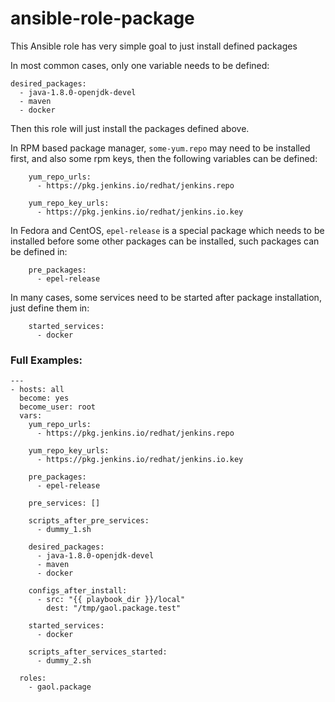 # ansible-role-package

This Ansible role has very simple goal to just install defined packages

In most common cases, only one variable needs to be defined:

    desired_packages:
      - java-1.8.0-openjdk-devel
      - maven
      - docker

Then this role will just install the packages defined above.

In RPM based package manager, `some-yum.repo` may need to be installed first, and also some rpm keys, then the following variables can be defined:

        yum_repo_urls:
          - https://pkg.jenkins.io/redhat/jenkins.repo
    
        yum_repo_key_urls:
          - https://pkg.jenkins.io/redhat/jenkins.io.key

In Fedora and CentOS, `epel-release` is a special package which needs to be installed before some other packages can be installed, such packages can be defined in:

        pre_packages:
          - epel-release

In many cases, some services need to be started after package installation, just define them in:

        started_services:
          - docker

### Full Examples:

    ---
    - hosts: all
      become: yes
      become_user: root
      vars:
        yum_repo_urls:
          - https://pkg.jenkins.io/redhat/jenkins.repo
    
        yum_repo_key_urls:
          - https://pkg.jenkins.io/redhat/jenkins.io.key
    
        pre_packages:
          - epel-release
    
        pre_services: []
    
        scripts_after_pre_services:
          - dummy_1.sh
    
        desired_packages:
          - java-1.8.0-openjdk-devel
          - maven
          - docker
    
        configs_after_install:
          - src: "{{ playbook_dir }}/local"
            dest: "/tmp/gaol.package.test"
    
        started_services:
          - docker
    
        scripts_after_services_started:
          - dummy_2.sh
    
      roles:
        - gaol.package

